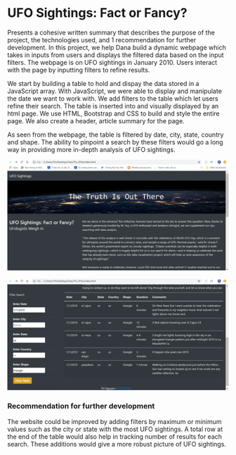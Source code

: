 # UFO Sightings: Fact or Fancy?

Presents a cohesive written summary that describes the purpose of the project, the technologies used, and 1 recommendation for further development.
In this project, we help Dana build a dynamic webpage which takes in inputs from users and displays the filtered data based on the input filters. The webpage is on UFO sightings in January 2010. Users interact with the page by inputting filters to refine results.

We start by building a table to hold and dispay the data stored in a JavaScript array. With JavaScript, we were able to display and manipulate the date we want to work with. We add filters to the table which let users refine their search. The table is inserted into and visually displayed by an html page. We use HTML, Bootstrap and CSS to build and style the entire page. We also create a header, article summary for the page.

As seen from the webpage, the table is filtered by date, city, state, country and shape. The ability to pinpoint a search by these filters would go a long way in providing more in-depth analysis of UFO sightings.

![webpage1](https://github.com/Thinguyen23/Thi_UFOs/blob/master/illustrators/webpage1.png)

![webpage2](https://github.com/Thinguyen23/Thi_UFOs/blob/master/illustrators/webpage2.png)


### Recommendation for further development
The website could be improved by adding filters by maximum or minimum values such as the city or state with the most UFO sightings. A total row at the end of the table would also help in tracking number of results for each search. These additions would give a more robust picture of UFO sightings.
